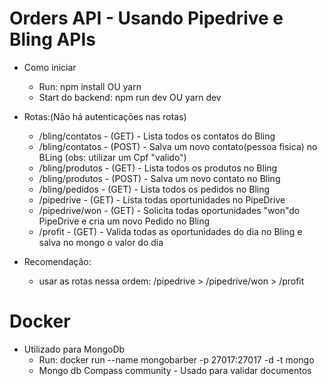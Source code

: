 # Orders API - Usando Pipedrive e Bling APIs

- Como iniciar

  - Run: npm install OU yarn
  - Start do backend: npm run dev OU yarn dev

- Rotas:(Não há autenticações nas rotas)

  - /bling/contatos - (GET) - Lista todos os contatos do Bling
  - /bling/contatos - (POST) - Salva um novo contato(pessoa fisica) no BLing (obs: utilizar um Cpf "valido")
  - /bling/produtos - (GET) - Lista todos os produtos no Bling
  - /bling/produtos - (POST) - Salva um novo contato no Bling
  - /bling/pedidos - (GET) - Lista todos os pedidos no Bling
  - /pipedrive - (GET) - Lista todas oportunidades no PipeDrive
  - /pipedrive/won - (GET) - Solicita todas oportunidades "won"do PipeDrive e cria um novo Pedido no Bling
  - /profit - (GET) - Valida todas as oportunidades do dia no Bling e salva no mongo o valor do dia

- Recomendação:
  - usar as rotas nessa ordem: /pipedrive > /pipedrive/won > /profit

# Docker

- Utilizado para MongoDb
  - Run: docker run --name mongobarber -p 27017:27017 -d -t mongo
  - Mongo db Compass community - Usado para validar documentos
